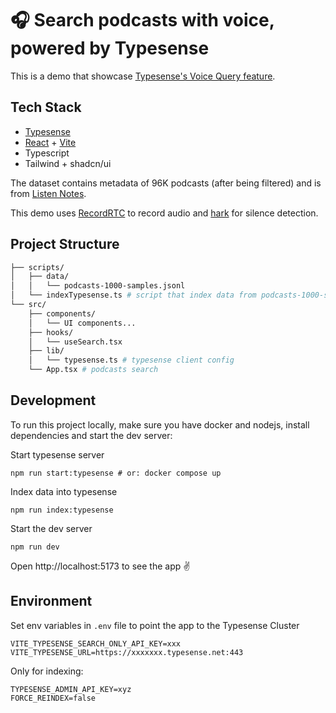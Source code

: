 <h1>
 🎧 Search podcasts with voice, powered by Typesense
</h1>
This is a demo that showcase <a href="https://typesense.org/docs/26.0/api/voice-search-query.html" target="_blank">Typesense's Voice Query feature</a>.

## Tech Stack

- <a href="https://github.com/typesense/typesense" target="_blank">Typesense</a>
- <a href="https://github.com/facebook/react" target="_blank">React</a> + <a href="https://github.com/vitejs/vite" target="_blank">Vite</a>
- Typescript
- Tailwind + shadcn/ui

The dataset contains metadata of 96K podcasts (after being filtered) and is from <a href="https://www.kaggle.com/datasets/listennotes/all-podcast-episodes-published-in-december-2017" target="_blank">Listen Notes</a>.

This demo uses <a href="https://github.com/muaz-khan/RecordRTC" target="_blank">RecordRTC</a> to record audio and <a href="https://github.com/otalk/hark" target="_blank">hark</a> for silence detection.

## Project Structure

```bash
├── scripts/
│   ├── data/
│   │   └── podcasts-1000-samples.jsonl
│   └── indexTypesense.ts # script that index data from podcasts-1000-samples.jsonl into typesense server
└── src/
    ├── components/
    │   └── UI components...
    ├── hooks/
    │   └── useSearch.tsx
    ├── lib/
    │   └── typesense.ts # typesense client config
    └── App.tsx # podcasts search
```

## Development

To run this project locally, make sure you have docker and nodejs, install dependencies and start the dev server:

Start typesense server

```shell
npm run start:typesense # or: docker compose up
```

Index data into typesense

```shell
npm run index:typesense
```

Start the dev server

```shell
npm run dev
```

Open http://localhost:5173 to see the app ✌️

## Environment

Set env variables in `.env` file to point the app to the Typesense Cluster

```env
VITE_TYPESENSE_SEARCH_ONLY_API_KEY=xxx
VITE_TYPESENSE_URL=https://xxxxxxx.typesense.net:443
```

Only for indexing:

```env
TYPESENSE_ADMIN_API_KEY=xyz
FORCE_REINDEX=false
```
